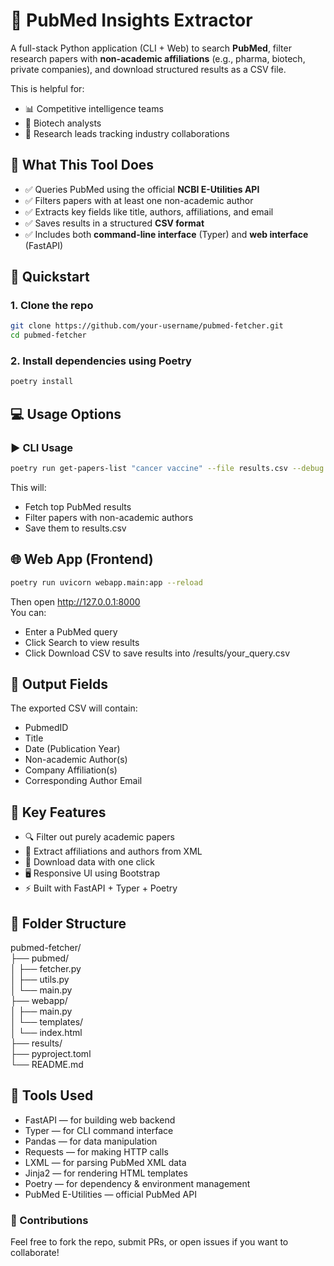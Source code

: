 # 🧠 PubMed Insights Extractor

A full-stack Python application (CLI + Web) to search **PubMed**, filter research papers with **non-academic affiliations** (e.g., pharma, biotech, private companies), and download structured results as a CSV file.

This is helpful for:
- 📊 Competitive intelligence teams
- 🧪 Biotech analysts
- 🔬 Research leads tracking industry collaborations


## 📌 What This Tool Does

- ✅ Queries PubMed using the official **NCBI E-Utilities API**
- ✅ Filters papers with at least one non-academic author
- ✅ Extracts key fields like title, authors, affiliations, and email
- ✅ Saves results in a structured **CSV format**
- ✅ Includes both **command-line interface** (Typer) and **web interface** (FastAPI)


## 🚀 Quickstart

### 1. Clone the repo

```bash
git clone https://github.com/your-username/pubmed-fetcher.git
cd pubmed-fetcher
```

### 2. Install dependencies using Poetry

```bash
poetry install
```


## 💻 Usage Options

### ▶️ CLI Usage

```bash
poetry run get-papers-list "cancer vaccine" --file results.csv --debug
```

This will:
- Fetch top PubMed results
- Filter papers with non-academic authors
- Save them to results.csv


## 🌐 Web App (Frontend)

```bash
poetry run uvicorn webapp.main:app --reload
```

Then open http://127.0.0.1:8000 <br>
You can:
- Enter a PubMed query
- Click Search to view results
- Click Download CSV to save results into /results/your_query.csv


## 📄 Output Fields
The exported CSV will contain:
* PubmedID
* Title
* Date (Publication Year)
* Non-academic Author(s)
* Company Affiliation(s)
* Corresponding Author Email


## 🧠 Key Features
* 🔍 Filter out purely academic papers <br>
* 📑 Extract affiliations and authors from XML
* 📂 Download data with one click
* 🖥️ Responsive UI using Bootstrap
* ⚡ Built with FastAPI + Typer + Poetry


## 📁 Folder Structure
pubmed-fetcher/ <br>
├── pubmed/                   <br>
│   ├── fetcher.py            <br>
│   ├── utils.py              <br>
│   └── main.py               <br>
├── webapp/                   <br>
│   ├── main.py               <br>
│   └── templates/ <br>
│       └── index.html        <br>
├── results/                  <br>
├── pyproject.toml            <br>
└── README.md 


## 🧰 Tools Used
* FastAPI — for building web backend
* Typer — for CLI command interface
* Pandas — for data manipulation
* Requests — for making HTTP calls
* LXML — for parsing PubMed XML data
* Jinja2 — for rendering HTML templates
* Poetry — for dependency & environment management
* PubMed E-Utilities — official PubMed API


### 🤝 Contributions
Feel free to fork the repo, submit PRs, or open issues if you want to collaborate!

